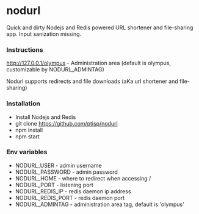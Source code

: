 nodurl
==================
Quick and dirty Nodejs and Redis powered URL shortener and file-sharing app. Input sanization missing.

### Instructions
http://127.0.0.1/olympus - Administration area (default is olympus, customizable by NODURL_ADMINTAG)

Nodurl supports redirects and file downloads (aKa url shortener and file-sharing)

### Installation

* Install Nodejs and Redis
* git clone https://github.com/ptisp/nodurl
* npm install
* npm start

### Env variables
* NODURL_USER - admin username
* NODURL_PASSWORD - admin password
* NODURL_HOME - where to redirect when accessing /
* NODURL_PORT - listening port
* NODURL_REDIS_IP - redis daemon ip address
* NODURL_REDIS_PORT - redis daemon port
* NODURL_ADMINTAG - administration area tag, default is 'olympus'